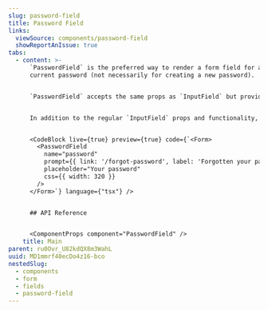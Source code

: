 ```yaml
---
slug: password-field
title: Password Field
links:
  viewSource: components/password-field
  showReportAnIssue: true
tabs:
  - content: >-
      `PasswordField` is the preferred way to render a form field for a
      current password (not necessarily for creating a new password).


      `PasswordField` accepts the same props as `InputField` but provides default values for some of them (e.g. `label` defaults to `"Password"` and `name` defaults to `password`).


      In addition to the regular `InputField` props and functionality, `PasswordField` accepts an optional `forgotPasswordURL` prop which will be used to render a link to a password reset page. It also provides the ability for the user to toggle visibility of their password.


      <CodeBlock live={true} preview={true} code={`<Form>
        <PasswordField
          name="password"
          prompt={{ link: '/forgot-password', label: 'Forgotten your password?' }}
          placeholder="Your password"
          css={{ width: 320 }}
        />
      </Form>`} language={"tsx"} />


      ## API Reference


      <ComponentProps component="PasswordField" />
    title: Main
parent: ru0Ovr_U82kdQX8m3WahL
uuid: MD1mmrf40ecDo4z16-bco
nestedSlug:
  - components
  - form
  - fields
  - password-field
---
```

